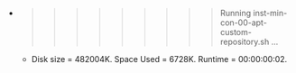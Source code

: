 * >>>>>>>>> Running inst-min-con-00-apt-custom-repository.sh ...
  * Disk size = 482004K. Space Used = 6728K. Runtime = 00:00:00:02.
